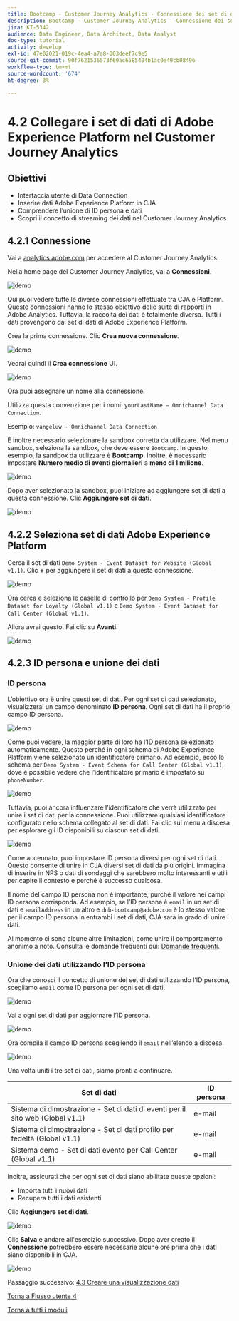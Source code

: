 ```yaml
---
title: Bootcamp - Customer Journey Analytics - Connessione dei set di dati Adobe Experience Platform nel Customer Journey Analytics
description: Bootcamp - Customer Journey Analytics - Connessione dei set di dati Adobe Experience Platform nel Customer Journey Analytics
jira: KT-5342
audience: Data Engineer, Data Architect, Data Analyst
doc-type: tutorial
activity: develop
exl-id: 47e02021-019c-4ea4-a7a8-003deef7c9e5
source-git-commit: 90f7621536573f60ac6585404b1ac0e49cb08496
workflow-type: tm+mt
source-wordcount: '674'
ht-degree: 3%

---
```


# 4.2 Collegare i set di dati di Adobe Experience Platform nel Customer Journey Analytics

## Obiettivi

- Interfaccia utente di Data Connection
- Inserire dati Adobe Experience Platform in CJA
- Comprendere l’unione di ID persona e dati
- Scopri il concetto di streaming dei dati nel Customer Journey Analytics

## 4.2.1 Connessione

Vai a [analytics.adobe.com](https://analytics.adobe.com) per accedere al Customer Journey Analytics.

Nella home page del Customer Journey Analytics, vai a **Connessioni**.

![demo](./images/cja2.png)

Qui puoi vedere tutte le diverse connessioni effettuate tra CJA e Platform. Queste connessioni hanno lo stesso obiettivo delle suite di rapporti in Adobe Analytics. Tuttavia, la raccolta dei dati è totalmente diversa. Tutti i dati provengono dai set di dati di Adobe Experience Platform.

Crea la prima connessione. Clic **Crea nuova connessione**.

![demo](./images/cja4.png)

Vedrai quindi il **Crea connessione** UI.

![demo](./images/cja5.png)

Ora puoi assegnare un nome alla connessione.

Utilizza questa convenzione per i nomi: `yourLastName – Omnichannel Data Connection`.

Esempio: `vangeluw - Omnichannel Data Connection`

È inoltre necessario selezionare la sandbox corretta da utilizzare. Nel menu sandbox, seleziona la sandbox, che deve essere `Bootcamp`. In questo esempio, la sandbox da utilizzare è **Bootcamp**. Inoltre, è necessario impostare **Numero medio di eventi giornalieri** a **meno di 1 milione**.

![demo](./images/cjasb.png)

Dopo aver selezionato la sandbox, puoi iniziare ad aggiungere set di dati a questa connessione. Clic **Aggiungere set di dati**.

![demo](./images/cjasb1.png)

## 4.2.2 Seleziona set di dati Adobe Experience Platform

Cerca il set di dati `Demo System - Event Dataset for Website (Global v1.1)`. Clic **+** per aggiungere il set di dati a questa connessione.

![demo](./images/cja7.png)

Ora cerca e seleziona le caselle di controllo per `Demo System - Profile Dataset for Loyalty (Global v1.1)` e `Demo System - Event Dataset for Call Center (Global v1.1)`.

Allora avrai questo. Fai clic su **Avanti**.

![demo](./images/cja9.png)

## 4.2.3 ID persona e unione dei dati

### ID persona

L’obiettivo ora è unire questi set di dati. Per ogni set di dati selezionato, visualizzerai un campo denominato **ID persona**. Ogni set di dati ha il proprio campo ID persona.

![demo](./images/cja11.png)

Come puoi vedere, la maggior parte di loro ha l’ID persona selezionato automaticamente. Questo perché in ogni schema di Adobe Experience Platform viene selezionato un identificatore primario. Ad esempio, ecco lo schema per `Demo System - Event Schema for Call Center (Global v1.1)`, dove è possibile vedere che l’identificatore primario è impostato su `phoneNumber`.

![demo](./images/cja13.png)

Tuttavia, puoi ancora influenzare l’identificatore che verrà utilizzato per unire i set di dati per la connessione. Puoi utilizzare qualsiasi identificatore configurato nello schema collegato al set di dati. Fai clic sul menu a discesa per esplorare gli ID disponibili su ciascun set di dati.

![demo](./images/cja14.png)

Come accennato, puoi impostare ID persona diversi per ogni set di dati. Questo consente di unire in CJA diversi set di dati da più origini. Immagina di inserire in NPS o dati di sondaggi che sarebbero molto interessanti e utili per capire il contesto e perché è successo qualcosa.

Il nome del campo ID persona non è importante, purché il valore nei campi ID persona corrisponda. Ad esempio, se l’ID persona è `email` in un set di dati e `emailAddress` in un altro e `dnb-bootcamp@adobe.com` è lo stesso valore per il campo ID persona in entrambi i set di dati, CJA sarà in grado di unire i dati.

Al momento ci sono alcune altre limitazioni, come unire il comportamento anonimo a noto. Consulta le domande frequenti qui: [Domande frequenti](https://experienceleague.adobe.com/docs/analytics-platform/using/cja-overview/cja-faq.html?lang=it).

### Unione dei dati utilizzando l’ID persona

Ora che conosci il concetto di unione dei set di dati utilizzando l’ID persona, scegliamo `email` come ID persona per ogni set di dati.

![demo](./images/cja15.png)

Vai a ogni set di dati per aggiornare l’ID persona.

![demo](./images/cja12a.png)

Ora compila il campo ID persona scegliendo il `email` nell’elenco a discesa.

![demo](./images/cja17.png)

Una volta uniti i tre set di dati, siamo pronti a continuare.

| Set di dati | ID persona |
| ----------------- |-------------| 
| Sistema di dimostrazione - Set di dati di eventi per il sito web (Global v1.1) | e-mail |
| Sistema di dimostrazione - Set di dati profilo per fedeltà (Global v1.1) | e-mail |
| Sistema demo - Set di dati evento per Call Center (Global v1.1) | e-mail |

Inoltre, assicurati che per ogni set di dati siano abilitate queste opzioni:

- Importa tutti i nuovi dati
- Recupera tutti i dati esistenti

Clic **Aggiungere set di dati**.

![demo](./images/cja16.png)

Clic **Salva** e andare all&#39;esercizio successivo.
Dopo aver creato il **Connessione** potrebbero essere necessarie alcune ore prima che i dati siano disponibili in CJA.

![demo](./images/cja20.png)

Passaggio successivo: [4.3 Creare una visualizzazione dati](./ex3.md)

[Torna a Flusso utente 4](./uc4.md)

[Torna a tutti i moduli](./../../overview.md)
